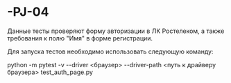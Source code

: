 # -PJ-04

Данные тесты проверяют форму авторизации в ЛК Ростелеком, а также требования к полю "Имя" в форме регистрации.

Для запуска тестов необходимо использовать следующую команду:

python -m pytest -v --driver <браузер> --driver-path <путь к драйверу браузера> test_auth_page.py
